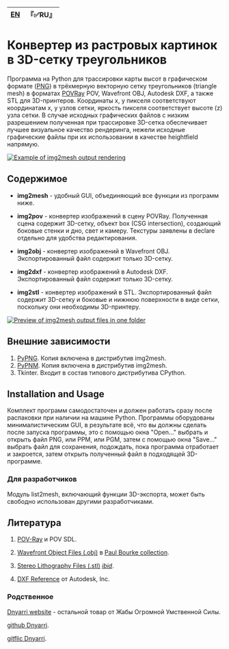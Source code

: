 
| [EN](README.md) | 『✅RU』 |
| ---- | ---- |

# Конвертер из растровых картинок в 3D-сетку треугольников  

Программа на Python для трассировки карты высот в графическом формате ([PNG](http://www.libpng.org/pub/png/)) в трёхмерную векторную сетку треугольников (triangle mesh) в форматах [POVRay](https://www.povray.org/) POV, Wavefront OBJ, Autodesk DXF, а также STL для 3D-принтеров. Координаты x, y пикселя соответствуют координатам x, y узлов сетки, яркость пикселя соответствует высоте (z) узла сетки. В случае исходных графических файлов с низким разрешением полученная при трассировке 3D-сетка обеспечивает лучшее визуальное качество рендеринга, нежели исходные графические файлы при их использовании в качестве heightfield напрямую.  

[![Example of img2mesh output rendering](https://dnyarri.github.io/imgmesh/640/img2mesh.png)](https://dnyarri.github.io/img2mesh.html)

## Содержимое

- **img2mesh** - удобный GUI, объединяющий все функции из программ ниже.

- **img2pov** - конвертер изображений в сцену POVRay. Полученная сцена содержит 3D-сетку, объект box (CSG intersection), создающий боковые стенки и дно, свет и камеру. Текстуры заявлены в declare отдельно для удобства редактирования.

- **img2obj** - конвертер изображений в Wavefront OBJ. Экспортированный файл содержит только 3D-сетку.

- **img2dxf** - конвертер изображений в Autodesk DXF. Экспортированный файл содержит только 3D-сетку.

- **img2stl** - конвертер изображений в STL. Экспортированный файл содержит 3D-сетку и боковые и нижнюю поверхности в виде сетки, поскольку они необходимы 3D-принтеру.

[![Preview of img2mesh output files in one folder](https://dnyarri.github.io/imgmesh/printscreen.png)](https://dnyarri.github.io/img2mesh.html)

## Внешние зависимости

1. [PyPNG](https://gitlab.com/drj11/pypng). Копия включена в дистрибутив img2mesh.
2. [PyPNM](https://pypi.org/project/PyPNM/). Копия включена в дистрибутив img2mesh.
3. Tkinter. Входит в состав типового дистрибутива CPython.

## Installation and Usage

Комплект программ самодостаточен и должен работать сразу после распаковки при наличии на машине Python. Программы оборудованы минималистическим GUI, в результате всё, что вы должны сделать после запуска программы, это с помощью окна "Open..." выбрать и открыть файл PNG, или PPM, или PGM, затем с помощью окна "Save..." выбрать файл для сохранения, подождать, пока программа отработает и закроется, затем открыть полученный файл в подходящей 3D-программе.

### Для разработчиков

Модуль list2mesh, включающий функции 3D-экспорта, может быть свободно использован другими разработчиками.

## Литература

1. [POV-Ray](https://www.povray.org/) и POV SDL.

2. [Wavefront Object Files (.obj)](https://paulbourke.net/dataformats/obj/obj_spec.pdf) в [Paul Bourke collection](https://paulbourke.net/dataformats/).

3. [Stereo Lithography Files (.stl)](https://paulbourke.net/dataformats/stl/) [*ibid*](https://paulbourke.net/dataformats/).

4. [DXF Reference](https://images.autodesk.com/adsk/files/autocad_2012_pdf_dxf-reference_enu.pdf) от Autodesk, Inc.

### Родственное

[Dnyarri website](https://dnyarri.github.io) - остальной товар от Жабы Огромной Умственной Силы.

[github Dnyarri](https://github.com/Dnyarri/img2mesh).

[gitflic Dnyarri](https://gitflic.ru/project/dnyarri/img2mesh).
